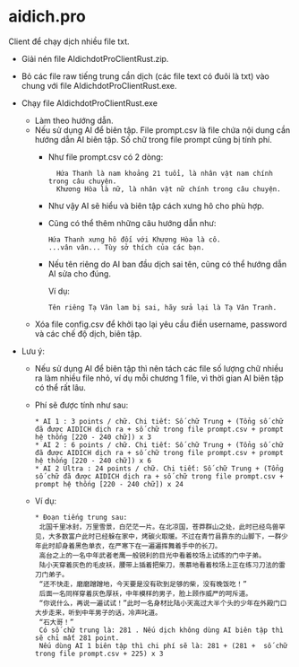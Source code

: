 # aidich.pro

Client để chạy dịch nhiều file txt.

- Giải nén file AIdichdotProClientRust.zip.
- Bỏ các file raw tiếng trung cần dịch (các file text có đuôi là txt) vào chung với file AIdichdotProClientRust.exe.
- Chạy file AIdichdotProClientRust.exe
     + Làm theo hướng dẫn.
     + Nếu sử dụng AI để biên tập. File prompt.csv là file chứa nội dung cần hướng dẫn AI biên tập. Số chữ trong file prompt cũng bị tính phí.
          * Như file prompt.csv có 2 dòng:
            
                  Hứa Thanh là nam khoảng 21 tuổi, là nhân vật nam chính trong câu chuyện.
                  Khương Hòa là nữ, là nhân vật nữ chính trong câu chuyện.
            
          * Như vậy AI sẽ hiểu và biên tập cách xưng hô cho phù hợp.
          * Cũng có thể thêm những câu hướng dẫn như:
            
                Hứa Thanh xưng hô đối với Khương Hòa là cô.
                ...vân vân... Tùy sở thích của các bạn.
            
          * Nếu tên riêng do AI ban đầu dịch sai tên, cũng có thể hướng dẫn AI sửa cho đúng.
            
               Ví dụ:
            
                Tên riêng Tạ Vân lam bị sai, hãy sửa lại là Tạ Vân Tranh.
            
    + Xóa file config.csv để khởi tạo lại yêu cầu điền username, password và các chế độ dịch, biên tập.


- Lưu ý:
    + Nếu sử dụng AI để biên tập thì nên tách các file số lượng chữ nhiều ra làm nhiều file nhỏ, ví dụ mỗi chương 1 file, vì thời gian AI biên tập có thể rất lâu.
    + Phí sẽ được tính như sau:
      
          * AI 1 : 3 points / chữ. Chi tiết: Số chữ Trung + (Tổng số chữ đã được AIDICH dịch ra + số chữ trong file prompt.csv + prompt hệ thống [220 - 240 chữ]) x 3
          * AI 2 : 6 points / chữ. Chi tiết: Số chữ Trung + (Tổng số chữ đã được AIDICH dịch ra + số chữ trong file prompt.csv + prompt hệ thống [220 - 240 chữ]) x 6
          * AI 2 Ultra : 24 points / chữ. Chi tiết: Số chữ Trung + (Tổng số chữ đã được AIDICH dịch ra + số chữ trong file prompt.csv + prompt hệ thống [220 - 240 chữ]) x 24

    + Ví dụ:

          * Đoạn tiếng trung sau:
           北国千里冰封，万里雪景，白茫茫一片。在北凉国，苍莽群山之处，此时已经鸟兽罕见，大多数富户此时已经躲在家中，烤碳火取暖。不过在青竹县靠东的山脚下，一群少年此时却身着黑色单衣，在严寒下在一遍遍挥舞着手中的长刀。
           高台之上的一名中年武者老鹰一般锐利的目光中看着校场上试练的门中子弟。
           陆小天穿着灰色的毛皮袄，腰带上插着把柴刀，羡慕地看着校场上正在练习刀法的雷刀门弟子。
           “还不快走，磨磨蹭蹭地，今天要是没有砍到足够的柴，没有晚饭吃！”
           后面一名同样穿着灰色厚袄，中年模样的男子，脸上顾作威严的呵斥道。
           “你说什么，再说一遍试试！”此时一名身材比陆小天高过大半个头的少年在外殿门口大步走来，听到中年男子的话，冷声叱道。
           “石大哥！”
           Có số chữ trung là: 281 . Nếu dịch không dùng AI biên tập thì sẽ chỉ mất 281 point.
           Nếu dùng AI 1 biên tập thì chi phí sẽ là: 281 + (281 +  số chữ trong file prompt.csv + 225) x 3
